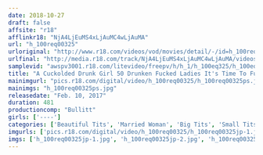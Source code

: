 ```yaml
---
date: 2018-10-27
draft: false
affsite: "r18"
afflinkr18: "NjA4LjEuMS4xLjAuMC4wLjAuMA"
url: "h_100req00325"
urloriginal: "http://www.r18.com/videos/vod/movies/detail/-/id=h_100req00325"
urlfinal: "http://media.r18.com/track/NjA4LjEuMS4xLjAuMC4wLjAuMA/videos/vod/movies/detail/-/id=h_100req00325"
samplevid: "awspv3001.r18.com/litevideo/freepv/h/h_1/h_100eq325/h_100eq325_dmb_w.mp4"
title: "A Cuckolded Drunk Girl 50 Drunken Fucked Ladies It's Time To Fuck The Shit Out Of Drunk Married Woman Babes! 8 Hours"
mainimgurl: "pics.r18.com/digital/video/h_100req00325/h_100req00325ps.jpg"
mainimgs: "h_100req00325ps.jpg"
releasedate: "Feb. 10, 2017"
duration: 481
productioncomp: "Bullitt"
girls: ['----']
categories: ['Beautiful Tits', 'Married Woman', 'Big Tits', 'Small Tits', 'Amateur', 'Cowgirl', 'Cheating Wife', 'Drunk Girl', 'Over 4 Hours', 'Hi-Def']
imgurls: ['pics.r18.com/digital/video/h_100req00325/h_100req00325jp-1.jpg', 'pics.r18.com/digital/video/h_100req00325/h_100req00325jp-2.jpg', 'pics.r18.com/digital/video/h_100req00325/h_100req00325jp-3.jpg', 'pics.r18.com/digital/video/h_100req00325/h_100req00325jp-4.jpg', 'pics.r18.com/digital/video/h_100req00325/h_100req00325jp-5.jpg', 'pics.r18.com/digital/video/h_100req00325/h_100req00325jp-6.jpg', 'pics.r18.com/digital/video/h_100req00325/h_100req00325jp-7.jpg', 'pics.r18.com/digital/video/h_100req00325/h_100req00325jp-8.jpg', 'pics.r18.com/digital/video/h_100req00325/h_100req00325jp-9.jpg', 'pics.r18.com/digital/video/h_100req00325/h_100req00325jp-10.jpg', 'pics.r18.com/digital/video/h_100req00325/h_100req00325jp-11.jpg', 'pics.r18.com/digital/video/h_100req00325/h_100req00325jp-12.jpg', 'pics.r18.com/digital/video/h_100req00325/h_100req00325jp-13.jpg', 'pics.r18.com/digital/video/h_100req00325/h_100req00325jp-14.jpg', 'pics.r18.com/digital/video/h_100req00325/h_100req00325jp-15.jpg', 'pics.r18.com/digital/video/h_100req00325/h_100req00325jp-16.jpg', 'pics.r18.com/digital/video/h_100req00325/h_100req00325jp-17.jpg', 'pics.r18.com/digital/video/h_100req00325/h_100req00325jp-18.jpg', 'pics.r18.com/digital/video/h_100req00325/h_100req00325jp-19.jpg', 'pics.r18.com/digital/video/h_100req00325/h_100req00325jp-20.jpg']
imgs: ['h_100req00325jp-1.jpg', 'h_100req00325jp-2.jpg', 'h_100req00325jp-3.jpg', 'h_100req00325jp-4.jpg', 'h_100req00325jp-5.jpg', 'h_100req00325jp-6.jpg', 'h_100req00325jp-7.jpg', 'h_100req00325jp-8.jpg', 'h_100req00325jp-9.jpg', 'h_100req00325jp-10.jpg', 'h_100req00325jp-11.jpg', 'h_100req00325jp-12.jpg', 'h_100req00325jp-13.jpg', 'h_100req00325jp-14.jpg', 'h_100req00325jp-15.jpg', 'h_100req00325jp-16.jpg', 'h_100req00325jp-17.jpg', 'h_100req00325jp-18.jpg', 'h_100req00325jp-19.jpg', 'h_100req00325jp-20.jpg']
---
```

